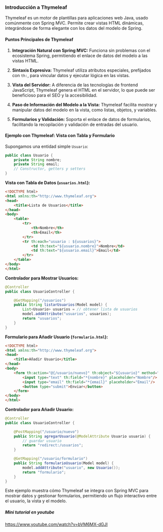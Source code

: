 ### Introducción a Thymeleaf

Thymeleaf es un motor de plantillas para aplicaciones web Java, usado comúnmente con Spring MVC. Permite crear vistas HTML dinámicas, integrándose de forma elegante con los datos del modelo de Spring.

#### Puntos Principales de Thymeleaf

1. **Integración Natural con Spring MVC:** Funciona sin problemas con el ecosistema Spring, permitiendo el enlace de datos del modelo a las vistas HTML.

2. **Sintaxis Expresiva:** Thymeleaf utiliza atributos especiales, prefijados con `th:`, para vincular datos y ejecutar lógica en las vistas.

3. **Vista del Servidor:** A diferencia de las tecnologías de frontend JavaScript, Thymeleaf genera el HTML en el servidor, lo que puede ser beneficioso para el SEO y la accesibilidad.

4. **Paso de Información del Modelo a la Vista:** Thymeleaf facilita mostrar y manipular datos del modelo en la vista, como listas, objetos, y variables.

5. **Formularios y Validación:** Soporta el enlace de datos de formularios, facilitando la recopilación y validación de entradas del usuario.

#### Ejemplo con Thymeleaf: Vista con Tabla y Formulario

Supongamos una entidad simple `Usuario`:

```java
public class Usuario {
    private String nombre;
    private String email;
    // Constructor, getters y setters
}
```

**Vista con Tabla de Datos (`usuarios.html`):**

```html
<!DOCTYPE html>
<html xmlns:th="http://www.thymeleaf.org">
<head>
    <title>Lista de Usuarios</title>
</head>
<body>
    <table>
        <tr>
            <th>Nombre</th>
            <th>Email</th>
        </tr>
        <tr th:each="usuario : ${usuarios}">
            <td th:text="${usuario.nombre}">Nombre</td>
            <td th:text="${usuario.email}">Email</td>
        </tr>
    </table>
</body>
</html>
```

**Controlador para Mostrar Usuarios:**

```java
@Controller
public class UsuarioController {

    @GetMapping("/usuarios")
    public String listarUsuarios(Model model) {
        List<Usuario> usuarios = // obtener lista de usuarios
        model.addAttribute("usuarios", usuarios);
        return "usuarios";
    }
}
```

**Formulario para Añadir Usuario (`formulario.html`):**

```html
<!DOCTYPE html>
<html xmlns:th="http://www.thymeleaf.org">
<head>
    <title>Añadir Usuario</title>
</head>
<body>
    <form th:action="@{/usuario/nuevo}" th:object="${usuario}" method="post">
        <input type="text" th:field="*{nombre}" placeholder="Nombre"/>
        <input type="email" th:field="*{email}" placeholder="Email"/>
        <button type="submit">Enviar</button>
    </form>
</body>
</html>
```

**Controlador para Añadir Usuario:**

```java
@Controller
public class UsuarioController {

    @PostMapping("/usuario/nuevo")
    public String agregarUsuario(@ModelAttribute Usuario usuario) {
        // guardar usuario
        return "redirect:/usuarios";
    }

    @GetMapping("/usuario/formulario")
    public String formularioUsuario(Model model) {
        model.addAttribute("usuario", new Usuario());
        return "formulario";
    }
}
```

Este ejemplo muestra cómo Thymeleaf se integra con Spring MVC para mostrar datos y gestionar formularios, permitiendo un flujo interactivo entre el usuario, la vista y el modelo.

##### Mini tutorial en youtube

https://www.youtube.com/watch?v=bVM6MX-dGJI
